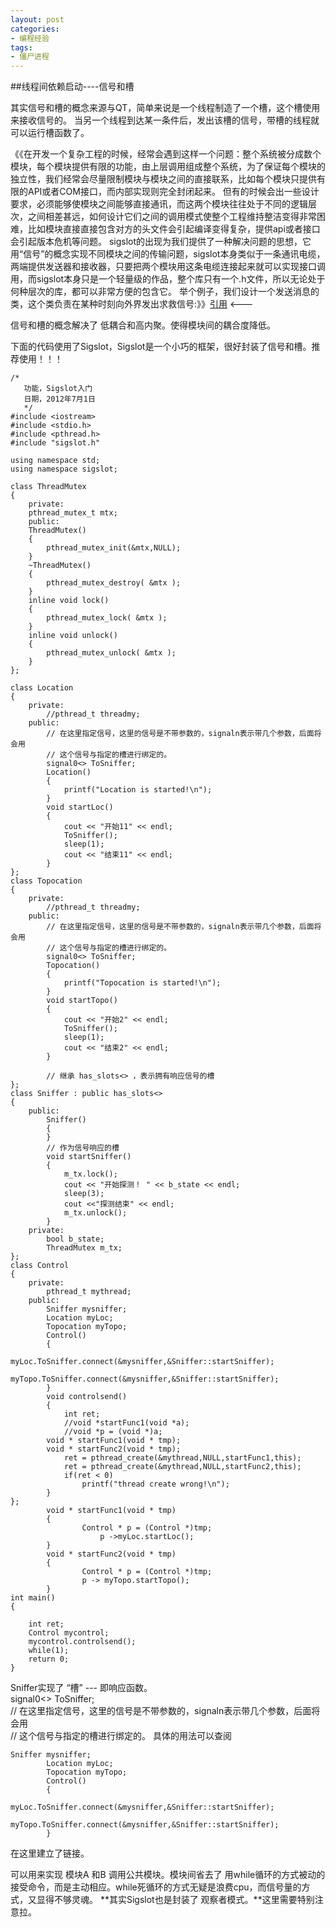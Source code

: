 ```yaml
---
layout: post
categories:
- 编程经验
tags:
- 僵尸进程
---
```



##线程间依赖启动----信号和槽

其实信号和槽的概念来源与QT，简单来说是一个线程制造了一个槽，这个槽使用来接收信号的。
当另一个线程到达某一条件后，发出该槽的信号，带槽的线程就可以运行槽函数了。

《《在开发一个复杂工程的时候，经常会遇到这样一个问题：整个系统被分成数个模块，每个模块提供有限的功能，由上层调用组成整个系统，为了保证每个模块的独立性，我们经常会尽量限制模块与模块之间的直接联系，比如每个模块只提供有限的API或者COM接口，而内部实现则完全封闭起来。 但有的时候会出一些设计要求，必须能够使模块之间能够直接通讯，而这两个模块往往处于不同的逻辑层次，之间相差甚远，如何设计它们之间的调用模式使整个工程维持整洁变得非常困难，比如模块直接直接包含对方的头文件会引起编译变得复杂，提供api或者接口会引起版本危机等问题。 sigslot的出现为我们提供了一种解决问题的思想，它用“信号”的概念实现不同模块之间的传输问题，sigslot本身类似于一条通讯电缆，两端提供发送器和接收器，只要把两个模块用这条电缆连接起来就可以实现接口调用，而sigslot本身只是一个轻量级的作品，整个库只有一个.h文件，所以无论处于何种层次的库，都可以非常方便的包含它。 举个例子，我们设计一个发送消息的类，这个类负责在某种时刻向外界发出求救信号:》》[引用][1] <---


信号和槽的概念解决了 低耦合和高内聚。使得模块间的耦合度降低。

下面的代码使用了Sigslot，Sigslot是一个小巧的框架，很好封装了信号和槽。推荐使用！！！


    /*
       功能，Sigslot入门
       日期，2012年7月1日
       */
    #include <iostream>
    #include <stdio.h>
    #include <pthread.h>
    #include "sigslot.h"
    
    using namespace std;
    using namespace sigslot;
    
    class ThreadMutex 
    {
        private:
        pthread_mutex_t mtx;
        public:
        ThreadMutex()
        {
            pthread_mutex_init(&mtx,NULL);
        }
        ~ThreadMutex()
        {
            pthread_mutex_destroy( &mtx );
        }
        inline void lock()
        {
            pthread_mutex_lock( &mtx );
        }
        inline void unlock()
        {
            pthread_mutex_unlock( &mtx );
        }
    };
    
    class Location
    {
        private:
            //pthread_t threadmy;
        public:
            // 在这里指定信号，这里的信号是不带参数的，signaln表示带几个参数，后面将会用
            // 这个信号与指定的槽进行绑定的。
            signal0<> ToSniffer;
            Location()
            {
                printf("Location is started!\n"); 
            }
            void startLoc()
            {
                cout << "开始11" << endl;
                ToSniffer();
                sleep(1);
                cout << "结束11" << endl;
            }
    };
    class Topocation
    {
        private:
            //pthread_t threadmy;
        public:
            // 在这里指定信号，这里的信号是不带参数的，signaln表示带几个参数，后面将会用
            // 这个信号与指定的槽进行绑定的。
            signal0<> ToSniffer;
            Topocation()
            {
                printf("Topocation is started!\n"); 
            }
            void startTopo()
            {
                cout << "开始2" << endl;
                ToSniffer();
                sleep(1);
                cout << "结束2" << endl;
            }
    
            // 继承 has_slots<> ，表示拥有响应信号的槽
    };
    class Sniffer : public has_slots<>
    {
        public:
            Sniffer()
            {
            }
            // 作为信号响应的槽
            void startSniffer()
            {
                m_tx.lock();
                cout << "开始探测！ " << b_state << endl;
                sleep(3);
                cout <<"探测结束" << endl;
                m_tx.unlock();
            }
        private:
            bool b_state;
            ThreadMutex m_tx;
    };
    class Control
    {
        private:
            pthread_t mythread;
        public:
            Sniffer mysniffer;
            Location myLoc;
            Topocation myTopo;
            Control()
            {
                myLoc.ToSniffer.connect(&mysniffer,&Sniffer::startSniffer);
                myTopo.ToSniffer.connect(&mysniffer,&Sniffer::startSniffer);
            }
            void controlsend()
            {
                int ret;
                //void *startFunc1(void *a);
                //void *p = (void *)a;
            void * startFunc1(void * tmp);
            void * startFunc2(void * tmp);
                ret = pthread_create(&mythread,NULL,startFunc1,this);
                ret = pthread_create(&mythread,NULL,startFunc2,this);
                if(ret < 0)
                    printf("thread create wrong!\n");
            }
    };
            void * startFunc1(void * tmp)
            {
                    Control * p = (Control *)tmp;
                        p ->myLoc.startLoc();
            }
            void * startFunc2(void * tmp)
            {
                    Control * p = (Control *)tmp;
                    p -> myTopo.startTopo();
            }
    int main()
    {
    
        int ret;
        Control mycontrol;
        mycontrol.controlsend();
        while(1);
        return 0;
    }


Sniffer实现了 “槽” --- 即响应函数。  
signal0<> ToSniffer;  
// 在这里指定信号，这里的信号是不带参数的，signaln表示带几个参数，后面将会用  
        // 这个信号与指定的槽进行绑定的。
具体的用法可以查阅

    Sniffer mysniffer;
            Location myLoc;
            Topocation myTopo;
            Control()
            {
                myLoc.ToSniffer.connect(&mysniffer,&Sniffer::startSniffer);
                myTopo.ToSniffer.connect(&mysniffer,&Sniffer::startSniffer);
            }

在这里建立了链接。

 

可以用来实现 模块A 和B 调用公共模块。模块间省去了 用while循环的方式被动的接受命令，而是主动相应。while死循环的方式无疑是浪费cpu，而信号量的方式，又显得不够灵魂。
**其实Sigslot也是封装了 观察者模式。**这里需要特别注意拉。


  [1]: http://blog.csdn.net/sky04/article/details/6338400
